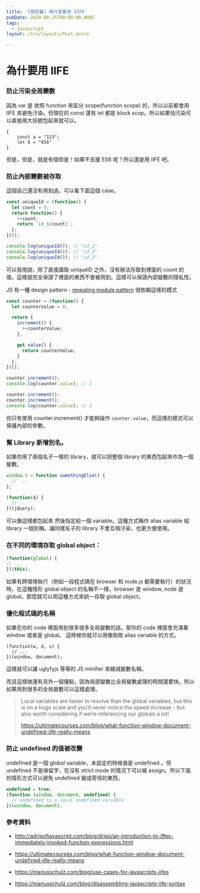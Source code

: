 ```yaml
---
title: '[極短篇] 為什麼要用 IIFE'
pubDate: 2020-08-25T00:00:00.000Z
tags:
  - javascript
layout: /src/layouts/Post.astro

---
```

# 為什要用 IIFE

### 防止污染全局變數
因為 var 是 依照 function 來區分 scope(function scope) 的，所以以前都會用 IIFE 來避免汙染。但現在的 const 還有 let 都是 block scop。所以如果怕污染可以直接用大括號包起來就可以。

```
{
    const a = "123";
    let b = "456"
}
```

但是，但是，就是有個但是！如果不支援 ES6 呢？所以還是用 IIFE 吧。

    
### 防止內部變數被存取
這個自己還沒有用到過。可以看下面這個 case。

```javascript
const uniqueId = (function() {
  let count = 0;
  return function() {
    ++count;
    return `id_${count}`;
  };
})();

console.log(uniqueId()); // "id_1"
console.log(uniqueId()); // "id_2"
console.log(uniqueId()); // "id_3"
```

可以發現說，除了直接讀取 uniqueID 之外，沒有辦法存取到裡面的 count 的值。這樣就完全保證了裡面的東西不會被用到。這樣可以保證內部變數的隱私性。

JS 有一種 design pattern -  [revealing module pattern](https://addyosmani.com/resources/essentialjsdesignpatterns/book/#revealingmodulepatternjavascript) 很依賴這樣的模式

```javascript
const counter = (function() {
  let counterValue = 0;

  return {
    increment() {
      ++counterValue;
    },

    get value() {
      return counterValue;
    }
  };
})();

counter.increment();
console.log(counter.value); // 1

counter.increment();
counter.increment();
console.log(counter.value); // 3
```

你只有使用 counter.increment() 才能夠操作 `counter.value`，而這樣的模式可以保護內部的參數。
    
### 幫 Library 新增別名。

如果你用了兩個名子一樣的 library，就可以把整個 library 的東西包起來作為一個變數。

```javascript
window.$ = function somethingElse() {
  // ...
};

(function($) {
  // ...
})(jQuery);
```

可以像這樣都包起來 然後指定給一個 variable。這種方式稱作 alias variable 給 library 一個別稱，讓同樣名子的 library 不會互相汙染，也更方便使用。

### 在不同的環境存取 global object：

```javascript
(function(global) {
// ...
})(this);
```

如果有跨環境執行（例如一段程式碼在 browser 和 node.js 都需要執行）的狀況時，在這種情形 global object 的名稱不一樣，browser 是 window, node 是 global，那麼就可以用這種方式來統一存取 global object。

### 優化程式碼的名稱

如果在你的 code 裡面用到很多很多全局變數的話，那你的 code 裡面會充滿著 window 或者是 global。 這時候你就可以用像剛剛 alias variable 的方式。
```
(function(w, d, u) {
  // ...
})(window, document);
```

這樣就可以讓 uglyfyjs 等等的 JS minifier 來縮減變數名稱。

而且這樣做還有另外一個優點，因為局部變數比全局變數處理的時間還要快。所以如果用到很多的全局變數可以這樣處理。

>Local variables are faster to resolve than the global variables, but this is on a huge scale and you’ll never notice the speed increase - but also worth considering if we’re referencing our globals a lot!
>
>https://ultimatecourses.com/blog/what-function-window-document-undefined-iife-really-means
    
### 防止 undefined 的值被改變

undefined 是一個 global variable，未設定的時候值是 undefined 。但 undefined 不是保留字，在沒有 strict mode 的情況下可以被 assign。所以下面的情形方式可以避免 undefined 變成奇怪的東西。
```javascript
undefined = true;
(function (window, document, undefined) {
  // undefined is a local undefined variable
})(window, document);
```


### 參考資料
- http://adripofjavascript.com/blog/drips/an-introduction-to-iffes-immediately-invoked-function-expressions.html

- https://ultimatecourses.com/blog/what-function-window-document-undefined-iife-really-means

- https://mariusschulz.com/blog/use-cases-for-javascripts-iifes

- https://mariusschulz.com/blog/disassembling-javascripts-iife-syntax